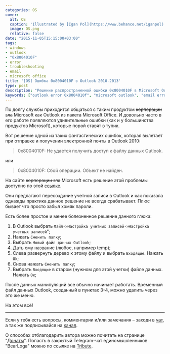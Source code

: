 ```yaml
---
categories: OS
cover:
  alt: OS
  caption: 'Illustrated by [Igan Pol](https://www.behance.net/iganpol)'
  image: OS.png
  relative: false
date: "2015-11-05T15:15:00+03:00"
tags:
- windows
- outlook
- "0x8004010F"
- error
- troubleshooting
- email
- microsoft office
title: '[OS] Ошибка 0x8004010F в Outlook 2010-2013'
type: post
description: "Решение распространенной ошибки 0x8004010F в Microsoft Outlook 2010-2013, возникающей при отправке и получении почты, с пошаговой инструкцией."
keywords: ["outlook error 0x8004010f", "microsoft outlook", "email error", "troubleshooting outlook", "outlook 2010", "outlook 2013", "файл данных outlook", "настройка учетных записей outlook", "решение проблем outlook"]
---
```


По долгу службы приходится общаться с таким продуктом ~~корпорации зла~~ Microsoft как Outlook из пакета Microsoft Office. И довольно часто в его работе появляются удивительные ошибки (как и у большинства продуктов Microsoft), которые порой ставят в тупик.

Вот решение одной из таких фантастических ошибок, которая вылетает при отправке и получении электронной почты в Outlook 2010:

> 0x8004010F: Не удается получить доступ к файлу данных Outlook.

или

> 0x8004010F: Сбой операции. Объект не найден.

На сайте ~~корпорации зла~~ Microsoft есть решение этой проблемы доступно по этой [ссылке](http://support.microsoft.com/kb/2659085/ru).

Они предлагают пересоздание учетной записи в Outlook и как показала однажды практика данное решение не всегда срабатывает. Плюс бывает что просто забыл хомяк пароли.

Есть более простое и менее болезненное решение данного глюка:

1. В Outlook выбрать `Файл->Настройка учетных записей->Настройка учетных записей`";
2. Нажать `Сменить папку`;
3. Выбрать `Новый файл данных Outlook`;
4. Дать ему название (любое, например temp);
5. Слева развернуть дерево к этому файлу и выбрать `Входящие`. Нажать `Ok`;
6. Снова нажать `Сменить папку`;
7. Выбрать `Входящие` в старом (нужном для этой учетки) файле данных. Нажать `Ок`;

После данных манипуляций все обычно начинает работать. Временный файл данных Outlook, созданный в пунктах 3-4, можно удалить через это же меню.

На этом всё!

---

Если у тебя есть вопросы, комментарии и/или замечания – заходи в [чат](https://ttttt.me/jtprogru_chat), а так же подписывайся на [канал](https://ttttt.me/jtprogru_channel).

О способах отблагодарить автора можно почитать на странице "[Донаты](https://jtprog.ru/donations/)". Попасть в закрытый Telegram-чат единомышленников "BearLoga" можно по ссылке на [Tribute](https://web.tribute.tg/s/oRV).
